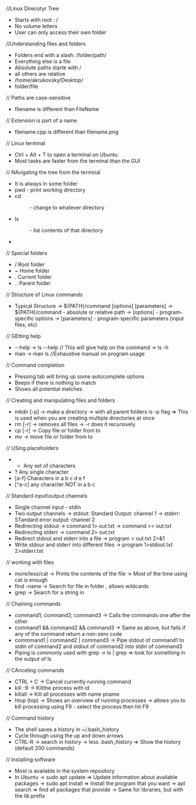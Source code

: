 //Linux Direcotyr Tree
- Starts with root : /
- No volume letters
- User can only access their own folder

//Understanding files and folders
- Folders end with a slash: /folder/path/
- Everything else is a file
- Absolute paths starte with /
- all others are relative
- /home/akrukovsky/Desktop/
- folder/file

// Paths are case-sensitive
- filename is different than FileName

// Extension is part of a name
- filename.cpp is different than filename.png

// Linux terminal
- Ctrl + Alt + T to open a terminal on Ubuntu
- Most tasks are faster from the terminal than the GUI

// NAvigating the tree from the terminal
- It is always in some folder
- pwd - print working directory
- cd <dir> - change to whatever directory 
- ls <dir> - list contents of that directory
- 
// Special folders
- / Root folder
- ~ Home folder
- . Current folder
- .. Parent folder

// Structure of Linux commands
- Typical Structure
   → ${PATH}/command [options] [parameters]
   → ${PATH}/command - absolute or relative path
   → [options] - program-specific options
   → [parameters] - program-specific parameters (input files, etc)

// GEtting help
- <command> --help
   → ls --help // This will give help on the command
   → ls -h
- man <command>
   → man ls //Exhaustive manual on program usage

// Command completion
- Pressing tab will bring up some autocomplete options
- Beeps if there is nothing to match
- Shows all potential matches

// Creating and manipulating files and folders
- mkdir [-p] <foldername>
   → make a directory
   → with all parent folders is -p flag
      ⇒ This is used when you are creating multiple directories at once
- rm [-r] <name>
   → removes all files
   → -r does it recursively
- cp [-r] <source> <dest>
   → Copy file or folder from <source> to <dest>
- mv <source> <dest>
   → move file or folder from <source> to <dest>

// USing placeholders
- * Any set of characters
- ? Any single character
- [a-f] Characters in a b c d e f
- [^a-c] any character NOT in a b c

// Standard input\output channels
- Single channel input - stdin
- Two output channels
   → stdout: Standard Output: channel 1
   → stderr: STandard error output: channel 2
- Redirecting stdout
   → command 1> out.txt
   → command >> out.txt
- Redirecting stderr
   → command 2> out.txt
- Redirect stdout and stderr into a file
   → program > out.txt 2>&1
- Write stdour and stderr into different files
   → program 1>stdout.txt 2>stderr.txt

// working with files
- more/less/cat
   → Prints the contents of the file
   → Most of the time using cat is enough
- find <in-folder> -name <filename>
   → Search for file <filename> in folder <in-folder>, allows wildcards
- grep <what> <where>
   → Search for a string <what> in <where>

// Chaining commands
- command1; command2; command3
   → Calls the commands one after the other
- command1 && command2 && command3
   → Same as above, but fails if any of the command return a non-zero code
- commmand1 | command2 | command3
   → Pipe stdout of command1 to stdin of command2 and stdout of command2 into stdin of command3
- Piping is commonly used with grep
   → ls | grep <something>
      ⇒ look for something in the output of ls

// CAnceling commands
- CTRL + C
   → Cancel currently running command
- kill -9 <pid>
   → Killthe process with id <pid>
- killall <pname>
   → Kill all processes with name pname
- htop (top)
   → Shows an overview of running processes
   → allows you to kill processing using F9 - select the process then hit F9

// Command history
- The shell saves a history in ~/.bash_history
- Cycle through using the up and down arrows
- CTRL-R <query>
   → search in history
   → less .bash_history
      ⇒ Show the history (default 200 commands)

// Installing software
- Most is available in the system repository
- In Ubuntu
   → sudo apt update
      ⇒ Update information about available packages
   → sudo apt install <program>
      ⇒ Install the program that you want
   → apt search <program> 
      ⇒ find all packages that provide <program>
   → Same for libraries, but with the lib prefix
